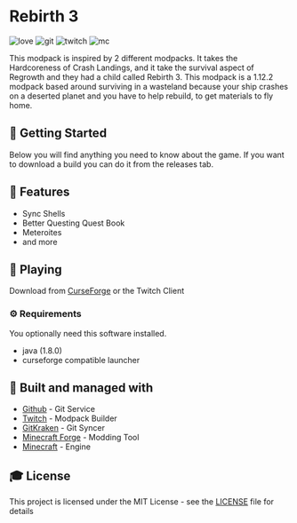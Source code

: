 # Rebirth 3

![love](https://forthebadge.com/images/badges/built-with-love.svg) ![git](https://forthebadge.com/images/badges/uses-git.svg) ![twitch](https://image.ibb.co/k860ep/madewithtwitch.png) ![mc](https://image.ibb.co/g2jWkU/mc.png)


This modpack is inspired by 2 different modpacks. It takes the Hardcoreness of Crash Landings, and it take the survival aspect of Regrowth and they had a child called Rebirth 3. This modpack is a 1.12.2 modpack based around surviving in a wasteland because your ship crashes on a deserted planet and you have to help rebuild, to get materials to fly home.

## 🚀 Getting Started
Below you will find anything you need to know about the game. If you want to download a build you can do it from the releases tab.

## 🎨 Features

  - Sync Shells
  - Better Questing Quest Book
  - Meteroites
  - and more
  
## 💾 Playing

Download from [CurseForge](https://minecraft.curseforge.com/projects/rebirth-3) or the Twitch Client

### ⚙️ Requirements
You optionally need this software installed.
  - java (1.8.0)
  - curseforge compatible launcher

## 🚀 Built and managed with 

* [Github](http://www.github.com/) - Git Service
* [Twitch](https://app.twitch.tv/) - Modpack Builder
* [GitKraken](https://www.gitkraken.com/) - Git Syncer
* [Minecraft Forge](https://files.minecraftforge.net/) - Modding Tool
* [Minecraft](https://www.minecraft.net/) - Engine


## 🎓 License

This project is licensed under the MIT License - see the [LICENSE](LICENSE) file for details
